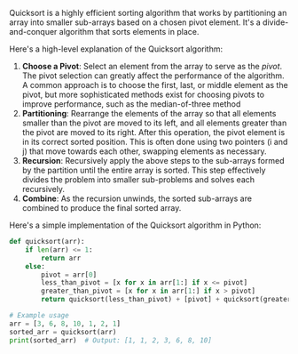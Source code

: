 Quicksort is a highly efficient sorting algorithm that works by partitioning an array into smaller sub-arrays based on a chosen pivot element. It's a divide-and-conquer algorithm that sorts elements in place.

Here's a high-level explanation of the Quicksort algorithm:

1. **Choose a Pivot**: Select an element from the array to serve as the *pivot*. The pivot selection can greatly affect the performance of the algorithm. A common approach is to choose the first, last, or middle element as the pivot, but more sophisticated methods exist for choosing pivots to improve performance, such as the median-of-three method
2. **Partitioning**: Rearrange the elements of the array so that all elements smaller than the pivot are moved to its left, and all elements greater than the pivot are moved to its right. After this operation, the pivot element is in its correct sorted position. This is often done using two pointers (i and j) that move towards each other, swapping elements as necessary.
3. **Recursion**: Recursively apply the above steps to the sub-arrays formed by the partition until the entire array is sorted. This step effectively divides the problem into smaller sub-problems and solves each recursively.
4. **Combine**: As the recursion unwinds, the sorted sub-arrays are combined to produce the final sorted array.

Here's a simple implementation of the Quicksort algorithm in Python:
``` python
def quicksort(arr):
    if len(arr) <= 1:
        return arr
    else:
        pivot = arr[0]
        less_than_pivot = [x for x in arr[1:] if x <= pivot]
        greater_than_pivot = [x for x in arr[1:] if x > pivot]
        return quicksort(less_than_pivot) + [pivot] + quicksort(greater_than_pivot)

# Example usage
arr = [3, 6, 8, 10, 1, 2, 1]
sorted_arr = quicksort(arr)
print(sorted_arr)  # Output: [1, 1, 2, 3, 6, 8, 10]

```


